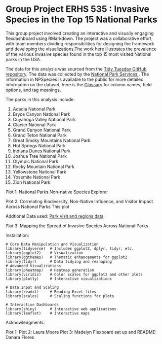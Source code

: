 # Group Project ERHS 535 : Invasive Species in the Top 15 National Parks

This group project involved creating an interactive and visually engaging flexdashboard using RMarkdown. The project was a collaborative effort, with team members dividing responsibilities for designing the framework and developing the visualizations.The work here illustrates the prevalence of the various invasive species found in the top 15 most visited National parks in the USA.

The data for this analysis was sourced from the [Tidy Tuesday GitHub repository](https://github.com/rfordatascience/tidytuesday/tree/master/data/2024/2024-10-08). The data was collected by the [National Park Services ](https://irma.nps.gov/NPSpecies/Search/SpeciesList). The information in NPSpecies is available to the public for more detailed information on the dataset, here is the [Glossary](https://irma.nps.gov/content/npspecies/Help/docs/NPSpecies_User_Guide.pdf) for column names, field options, and tag meanings. 

The parks in this analysis include:
1. Acadia National Park 
2. Bryce Canyon National Park
3. Cuyahoga Valley National Park
4. Glacier National Park 
5. Grand Canyon National Park 
6. Grand Teton National Park
7. Great Smoky Mountains National Park
8. Hot Springs National Park
9. Indiana Dunes National Park
10. Joshua Tree National Park
11. Olympic National Park
12. Rocky Mountain National Park 
13. Yellowstone National Park
14. Yosemite National Park 
15. Zion National Park

Plot 1: National Parks Non-native Species Explorer


Plot 2: Correlating Biodiversity, Non-Native Influence, and Visitor Impact Across National Parks
This plot


Addtional Data used: [Park visit and regions data](https://www.responsible-datasets-in-context.com/posts/np-data/)



Plot 3: Mapping the Spread of Invasive Species Across National Parks

Installation:

```{r}
# Core Data Manipulation and Visualization
library(tidyverse)  # Includes ggplot2, dplyr, tidyr, etc.
library(ggplot2)    # Visualization
library(ggthemes)   # Thematic enhancements for ggplot2
library(tidyr)      # Data tidying and reshaping
# Advanced Visualizations
library(pheatmap)   # Heatmap generation
library(viridis)    # Color scales for ggplot2 and other plots
library(plotly)     # Interactive visualizations

# Data Input and Scaling
library(readxl)     # Reading Excel files
library(scales)     # Scaling functions for plots

# Interactive Dashboards
library(shiny)      # Interactive web applications
library(leaflet)    # Interactive maps

```



Acknowledgments:

Plot 1: 
Plot 2: Laura Moore 
Plot 3: Madelyn 
Flexboard set up and README: Danara Flores




 